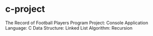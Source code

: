 # c-project
The Record of Football Players Program
Project: Console Application
Language: C
Data Structure: Linked List
Algorithm: Recursion
